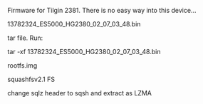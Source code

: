Firmware for Tilgin 2381. There is no easy way into this device...

13782324_ES5000_HG2380_02_07_03_48.bin

tar file. Run:

tar -xf 13782324_ES5000_HG2380_02_07_03_48.bin


rootfs.img

squashfsv2.1 FS

change sqlz header to sqsh and extract as LZMA
